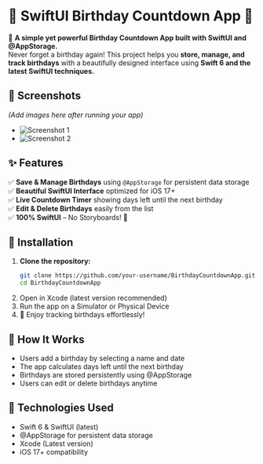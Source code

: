 # 🎉 SwiftUI Birthday Countdown App 🎂

🚀 **A simple yet powerful Birthday Countdown App built with SwiftUI and @AppStorage.**  
Never forget a birthday again! This project helps you **store, manage, and track birthdays** with a beautifully designed interface using **Swift 6 and the latest SwiftUI techniques.**  

## 📸 Screenshots  
*(Add images here after running your app)*  
- ![Screenshot 1](./screenshots/screen1.png)  
- ![Screenshot 2](./screenshots/screen2.png)  

## ✨ Features  
✅ **Save & Manage Birthdays** using `@AppStorage` for persistent data storage  
✅ **Beautiful SwiftUI Interface** optimized for iOS 17+  
✅ **Live Countdown Timer** showing days left until the next birthday  
✅ **Edit & Delete Birthdays** easily from the list  
✅ **100% SwiftUI** – No Storyboards! 🚀  

## 🔧 Installation  

1. **Clone the repository:**  
   ```sh
   git clone https://github.com/your-username/BirthdayCountdownApp.git
   cd BirthdayCountdownApp
   ```
2. Open in Xcode (latest version recommended)
3. Run the app on a Simulator or Physical Device
4. 🎉 Enjoy tracking birthdays effortlessly!

## 📖 How It Works
- Users add a birthday by selecting a name and date
- The app calculates days left until the next birthday
- Birthdays are stored persistently using @AppStorage
- Users can edit or delete birthdays anytime

## 🚀 Technologies Used
- Swift 6 & SwiftUI (latest)
- @AppStorage for persistent data storage
- Xcode (Latest version)
- iOS 17+ compatibility
